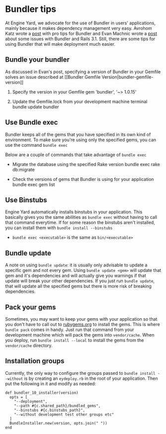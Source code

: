 # Bundler tips

At Engine Yard, we advocate for the use of Bundler in users' applications, mainly
because it makes dependency management very easy. Avrohom Katz wrote a
[post](http://www.engineyard.com/blog/2011/bundler-pro-tip/) with pro tips for
Bundler and Evan Machnic wrote a [post](http://www.engineyard.com/blog/2011/bundler-and-rails-3-1-on-appcloud/)
about some issues with Bundler and Rails 3.1. Still, there are some tips for
using Bundler that will make deployment much easier.

## Bundle your bundler

As discussed in Evan's post, specifying a version of Bundler in your Gemfile
solves an issue described at [[Bundler Gemfile Version|bundler-gemfile-version]]

1. Specify the version in your Gemfile
        gem 'bundler', '~> 1.0.15'

2. Update the Gemfile.lock from your development machine terminal
        bundle update bundler
    
## Use Bundle exec

Bundler keeps all of the gems that you have specified in its own kind of
environment. To make sure you're using only the specified gems, you can use
the command `bundle exec`

Below are a couple of commands that take advantage of `bundle exec`

* Migrate the database using the specified Rake version
        bundle exec rake db:migrate
    
* Check the versions of gems that Bundler is using for your application
        bundle exec gem list

## Use Binstubs

Engine Yard automatically installs binstubs in your application. This basically
gives you the same abilities as `bundle exec` without having to call that command
everytime. If for some reason the binstubs aren't installed, you can install them
with `bundle install --binstubs`

* `bundle exec <executable>` is the same as `bin/<executable>`

## Bundle update

A note on using `bundle update`: it is usually only advisable to update a specific
gem and not every gem. Using `bundle update <gem>` will update that gem and it's
dependencies and will actually give you warnings if that update will break your
other dependencies. If you just run `bundle update`, that will update all the
specified gems but there is more risk of breaking dependencies.

## Pack your gems

Sometimes, you may want to keep your gems with your application so that you don't
have to call out to [rubygems.org](http://rubygems.org) to install the gems. This
is where `bundle pack` comes in handy. Just run that command from your development
machine which will pack the gems into `vendor/cache`. When you deploy, run
`bundle install --local` to install the gems from the `vendor/cache` directory.

## Installation groups

Currently, the only way to configure the groups passed to `bundle
install --without` is by creating an `eydeploy.rb` in the root of your
application. Then put the following in it and modify as needed:

    def bundler_10_installer(version)
      opts = [
        "--deployment",
        "--path #{c.shared_path}/bundled_gems",
        "--binstubs #{c.binstubs_path}",
        "--without development test other groups etc"
      ]
      BundleInstaller.new(version, opts.join(" "))
    end
